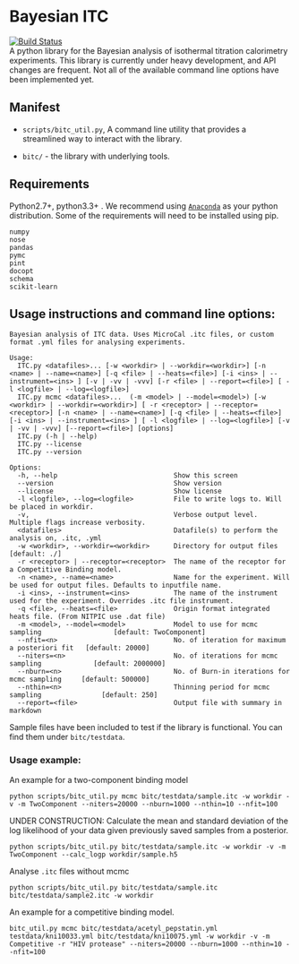# Bayesian ITC 
[![Build Status](https://travis-ci.org/choderalab/bayesian-itc.svg)](https://travis-ci.org/choderalab/bayesian-itc)  
A python library for the Bayesian analysis of isothermal titration calorimetry experiments. This library is currently under heavy development, and API changes are frequent. Not all of the available command line options have been implemented yet.



## Manifest

* `scripts/bitc_util.py`, A command line utility that provides a streamlined way to interact with the library. 
  
* `bitc/` - the library with underlying tools.


## Requirements
Python2.7+, python3.3+ . We recommend using [`Anaconda`](https://store.continuum.io/cshop/anaconda/) as your python distribution. Some of the requirements will need to be installed using pip.
```
numpy
nose
pandas
pymc
pint
docopt
schema
scikit-learn
```

## Usage instructions and command line options:
```
Bayesian analysis of ITC data. Uses MicroCal .itc files, or custom format .yml files for analysing experiments.

Usage:
  ITC.py <datafiles>... [-w <workdir> | --workdir=<workdir>] [-n <name> | --name=<name>] [-q <file> | --heats=<file>] [-i <ins> | --instrument=<ins> ] [-v | -vv | -vvv] [-r <file> | --report=<file>] [ -l <logfile> | --log=<logfile>]
  ITC.py mcmc <datafiles>...  (-m <model> | --model=<model>) [-w <workdir> | --workdir=<workdir>] [ -r <receptor> | --receptor=<receptor>] [-n <name> | --name=<name>] [-q <file> | --heats=<file>] [-i <ins> | --instrument=<ins> ] [ -l <logfile> | --log=<logfile>] [-v | -vv | -vvv] [--report=<file>] [options]
  ITC.py (-h | --help)
  ITC.py --license
  ITC.py --version

Options:
  -h, --help                             Show this screen
  --version                              Show version
  --license                              Show license
  -l <logfile>, --log=<logfile>          File to write logs to. Will be placed in workdir.
  -v,                                    Verbose output level. Multiple flags increase verbosity.
  <datafiles>                            Datafile(s) to perform the analysis on, .itc, .yml
  -w <workdir>, --workdir=<workdir>      Directory for output files                      [default: ./]
  -r <receptor> | --receptor=<receptor>  The name of the receptor for a Competitive Binding model.
  -n <name>, --name=<name>               Name for the experiment. Will be used for output files. Defaults to inputfile name.
  -i <ins>, --instrument=<ins>           The name of the instrument used for the experiment. Overrides .itc file instrument.
  -q <file>, --heats=<file>              Origin format integrated heats file. (From NITPIC use .dat file)
  -m <model>, --model=<model>            Model to use for mcmc sampling                  [default: TwoComponent]
  --nfit=<n>                             No. of iteration for maximum a posteriori fit   [default: 20000]
  --niters=<n>                           No. of iterations for mcmc sampling             [default: 2000000]
  --nburn=<n>                            No. of Burn-in iterations for mcmc sampling     [default: 500000]
  --nthin=<n>                            Thinning period for mcmc sampling               [default: 250]
  --report=<file>                        Output file with summary in markdown
```

Sample files have been included to test if the library is functional. You can find them under `bitc/testdata`.

### Usage example:

An example for a two-component binding model 
```
python scripts/bitc_util.py mcmc bitc/testdata/sample.itc -w workdir -v -m TwoComponent --niters=20000 --nburn=1000 --nthin=10 --nfit=100
```

UNDER CONSTRUCTION: Calculate the mean and standard deviation of the log likelihood of your data given previously saved samples from a posterior.

```
python scripts/bitc_util.py bitc/testdata/sample.itc -w workdir -v -m TwoComponent --calc_logp workdir/sample.h5
```

Analyse `.itc` files without mcmc

```
python scripts/bitc_util.py bitc/testdata/sample.itc bitc/testdata/sample2.itc -w workdir
```

An example for a competitive binding model.
```
bitc_util.py mcmc bitc/testdata/acetyl_pepstatin.yml testdata/kni10033.yml bitc/testdata/kni10075.yml -w workdir -v -m Competitive -r "HIV protease" --niters=20000 --nburn=1000 --nthin=10 --nfit=100
```
